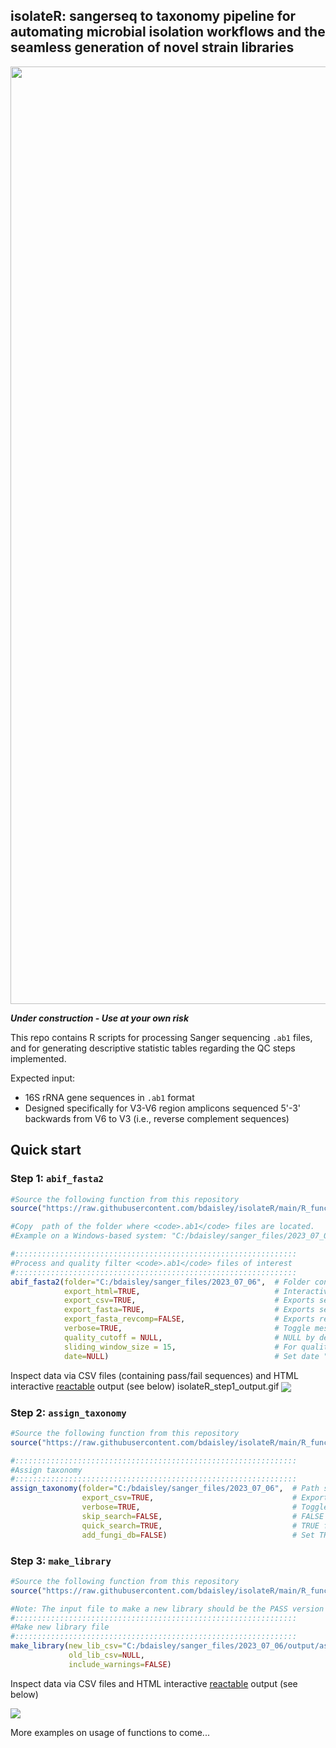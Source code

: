 ## isolateR: sangerseq to taxonomy pipeline for automating microbial isolation workflows and the seamless generation of novel strain libraries

<p align="center"><img src="https://github.com/bdaisley/isolateR/blob/main/isolateR_overview.jpg?raw=true" width="1500"></p>

***Under construction - Use at your own risk***

This repo contains R scripts for processing Sanger sequencing <code>.ab1</code> files, and for generating descriptive statistic tables regarding the QC steps implemented.

Expected input: 
- 16S rRNA gene sequences in <code>.ab1</code> format
- Designed specifically for V3-V6 region amplicons sequenced 5'-3' backwards from V6 to V3 (i.e., reverse complement sequences)


## Quick start
### Step 1: <code>abif_fasta2</code>
```r
#Source the following function from this repository
source("https://raw.githubusercontent.com/bdaisley/isolateR/main/R_functions/functions-abif_fasta2.R")

#Copy  path of the folder where <code>.ab1</code> files are located.
#Example on a Windows-based system: "C:/bdaisley/sanger_files/2023_07_06"   # Ensure only forward slashes (/) in path

#:::::::::::::::::::::::::::::::::::::::::::::::::::::::::::::::
#Process and quality filter <code>.ab1</code> files of interest
#:::::::::::::::::::::::::::::::::::::::::::::::::::::::::::::::
abif_fasta2(folder="C:/bdaisley/sanger_files/2023_07_06",  # Folder containing .ab1 files
            export_html=TRUE,                              # Interactive display of output
            export_csv=TRUE,                               # Exports separate files for PASS/FAIL seqs, needed for next step 'assign_taxonomy'
            export_fasta=TRUE,                             # Exports separate files for PASS/FAIL seqs
            export_fasta_revcomp=FALSE,                    # Exports reverse complement of fasta sequences
            verbose=TRUE,                                  # Toggle messages in R console on/off
            quality_cutoff = NULL,                         # NULL by default implements auto cutoff (recommended)
            sliding_window_size = 15,                      # For quality trimming steps. Default = 15 (recommended)
            date=NULL)                                     # Set date "YY_MM_DD" format. If NULL, attempts to parse date from .ab1 file

```

Inspect data via CSV files (containing pass/fail sequences) and HTML interactive [reactable](https://github.com/glin/reactable) output (see below)
isolateR_step1_output.gif
<img src="https://github.com/bdaisley/isolateR/blob/main/isolateR_step1_output.gif?raw=true" align="center" />


### Step 2: <code>assign_taxonomy</code>
```r
#Source the following function from this repository
source("https://raw.githubusercontent.com/bdaisley/isolateR/main/R_functions/functions-assign_taxonomy.R")

#:::::::::::::::::::::::::::::::::::::::::::::::::::::::::::::::
#Assign taxonomy
#:::::::::::::::::::::::::::::::::::::::::::::::::::::::::::::::
assign_taxonomy(folder="C:/bdaisley/sanger_files/2023_07_06",  # Path should be same as in Step 1 above
                export_csv=TRUE,                               # Exports taxonomic assignment CSV file, needed for input of next step 'make_library'
                verbose=TRUE,                                  # Toggle messages in R console on/off
                skip_search=FALSE,                             # FALSE by default. If TRUE, skips database searching step (requires presence of output files from previous run)
                quick_search=TRUE,                             # TRUE for convenience/speed in this example. FALSE by default, which performs comprehensive database searching (recommended for confident taxonomy) 
                add_fungi_db=FALSE)                            # Set TRUE if any .ab1 files contain ITS sequences. FALSE by default, which only searches against NCBI bacterial 16S rRNA database

```

### Step 3: <code>make_library</code>
```r
#Source the following function from this repository
source("https://raw.githubusercontent.com/bdaisley/isolateR/main/R_functions/functions-make_library.R")

#Note: The input file to make a new library should be the PASS version of the 'assign_taxonomy' CSV output from Step 2
#:::::::::::::::::::::::::::::::::::::::::::::::::::::::::::::::
#Make new library file
#:::::::::::::::::::::::::::::::::::::::::::::::::::::::::::::::
make_library(new_lib_csv="C:/bdaisley/sanger_files/2023_07_06/output/assign_taxonomy_output_PASS___2023_07_06.csv",  # Output .csv file from 'assign_taxonomy' in Step 2 above. Note: input is a file, not a folder.
             old_lib_csv=NULL,                                                                                       # If adding to existing library, provide a previously generated 'make_library' .csv output file. 
             include_warnings=FALSE)                                                                                 # Set to TRUE to keep sequences with poor alignment warnings from 'assign_taxonomy' in Step 2 above. FALSE by default.
```

Inspect data via CSV files and HTML interactive [reactable](https://github.com/glin/reactable) output (see below)

<img src="https://github.com/bdaisley/isolateR/blob/main/isolateR_step3_output.gif?raw=true" align="center" />



More examples on usage of functions to come...

